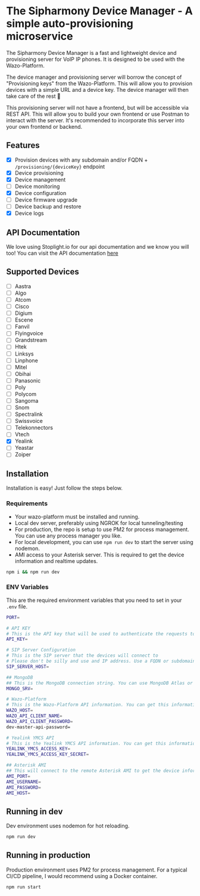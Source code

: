 # The Sipharmony Device Manager - A simple auto-provisioning microservice

The Sipharmony Device Manager is a fast and lightweight device and provisioning server for VoIP IP phones. It is designed to be used with the Wazo-Platform.

The device manager and provisioning server will borrow the concept of "Provisioning keys" from the Wazo-Platform. This will allow you to provision devices with a simple URL and a device key. The device manager will then take care of the rest 🥳

This provisioning server will not have a frontend, but will be accessible via REST API. This will allow you to build your own frontend or use Postman to interact with the server. It's recommended to incorporate this server into your own frontend or backend.

## Features

- [x] Provision devices with any subdomain and/or FQDN + `/provisioning/{deviceKey}` endpoint
- [x] Device provisioning
- [x] Device management
- [ ] Device monitoring
- [x] Device configuration
- [ ] Device firmware upgrade
- [ ] Device backup and restore
- [x] Device logs

## API Documentation

We love using Stoplight.io for our api documentation and we know you will too! You can visit the API documentation [here](https://sipharmony.stoplight.io/docs/sipharmony-device-manager)

## Supported Devices

- [ ] Aastra
- [ ] Algo
- [ ] Atcom
- [ ] Cisco
- [ ] Digium
- [ ] Escene
- [ ] Fanvil
- [ ] Flyingvoice
- [ ] Grandstream
- [ ] Htek
- [ ] Linksys
- [ ] Linphone
- [ ] Mitel
- [ ] Obihai
- [ ] Panasonic
- [ ] Poly
- [ ] Polycom
- [ ] Sangoma
- [ ] Snom
- [ ] Spectralink
- [ ] Swissvoice
- [ ] Telekonnectors
- [ ] Vtech
- [x] Yealink
- [ ] Yeastar
- [ ] Zoiper

## Installation

Installation is easy! Just follow the steps below.

### Requirements

- Your wazo-platform must be installed and running.
- Local dev server, preferably using NGROK for local tunneling/testing
- For production, the repo is setup to use PM2 for process management. You can use any process manager you like.
- For local development, you can use `npm run dev` to start the server using nodemon.
- AMI access to your Asterisk server. This is required to get the device information and realtime updates.

```bash
npm i && npm run dev
```

### ENV Variables

This are the required environment variables that you need to set in your `.env` file.

```bash
PORT=

# API KEY
# This is the API key that will be used to authenticate the requests to the server
API_KEY=

# SIP Server Configuration
# This is the SIP server that the devices will connect to
# Please don't be silly and use and IP address. Use a FQDN or subdomain instead!
SIP_SERVER_HOST=

## MongoDB
## This is the MongoDB connection string. You can use MongoDB Atlas or a local MongoDB server. Docker Desktop also has a MongoDB image.
MONGO_SRV=

# Wazo-Platform
# This is the Wazo-Platform API information. You can get this information from the Wazo-Platform API documentation.
WAZO_HOST=
WAZO_API_CLIENT_NAME=
WAZO_API_CLIENT_PASSWORD=
dev-master-api-password=

# Yealink YMCS API
# This is the Yealink YMCS API information. You can get this information from the Yealink YMCS API documentation.
YEALINK_YMCS_ACCESS_KEY=
YEALINK_YMCS_ACCESS_KEY_SECRET=

## Asterisk AMI
## This will connect to the remote Asterisk AMI to get the device information and realtime updates
AMI_PORT=
AMI_USERNAME=
AMI_PASSWORD=
AMI_HOST=
```

## Running in dev

Dev environment uses nodemon for hot reloading.

```bash
npm run dev
```

## Running in production

Production environment uses PM2 for process management. For a typical CI/CD pipeline, I would recommend using a Docker container.

```bash
npm run start
```
